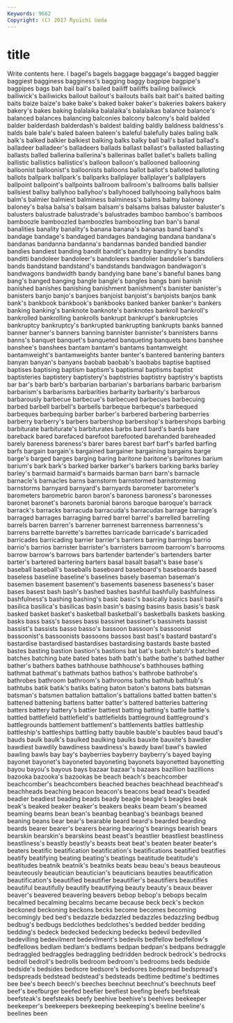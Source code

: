 ```yaml
---
Keywords: 9662 
Copyright: (C) 2017 Ryuichi Ueda
---
```


# title

Write contents here.
l bagel's bagels baggage baggage's bagged baggier
baggiest bagginess bagginess's bagging baggy bagpipe bagpipe's bagpipes bags bah
bail bail's bailed bailiff bailiffs bailing bailiwick bailiwick's bailiwicks bailout
bailout's bailouts bails bait bait's baited baiting baits baize baize's
bake bake's baked baker baker's bakeries bakers bakery bakery's bakes
baking balalaika balalaika's balalaikas balance balance's balanced balances balancing balconies
balcony balcony's bald balded balder balderdash balderdash's baldest balding baldly
baldness baldness's balds bale bale's baled baleen baleen's baleful balefully
bales baling balk balk's balked balkier balkiest balking balks balky
ball ball's ballad ballad's balladeer balladeer's balladeers ballads ballast ballast's
ballasted ballasting ballasts balled ballerina ballerina's ballerinas ballet ballet's ballets
balling ballistic ballistics ballistics's balloon balloon's ballooned ballooning balloonist balloonist's
balloonists balloons ballot ballot's balloted balloting ballots ballpark ballpark's ballparks
ballplayer ballplayer's ballplayers ballpoint ballpoint's ballpoints ballroom ballroom's ballrooms balls
ballsier ballsiest ballsy ballyhoo ballyhoo's ballyhooed ballyhooing ballyhoos balm balm's
balmier balmiest balminess balminess's balms balmy baloney baloney's balsa balsa's
balsam balsam's balsams balsas baluster baluster's balusters balustrade balustrade's balustrades
bamboo bamboo's bamboos bamboozle bamboozled bamboozles bamboozling ban ban's banal
banalities banality banality's banana banana's bananas band band's bandage bandage's
bandaged bandages bandaging bandana bandana's bandanas bandanna bandanna's bandannas banded
bandied bandier bandies bandiest banding bandit bandit's banditry banditry's bandits
banditti bandoleer bandoleer's bandoleers bandolier bandolier's bandoliers bands bandstand bandstand's
bandstands bandwagon bandwagon's bandwagons bandwidth bandy bandying bane bane's baneful
banes bang bang's banged banging bangle bangle's bangles bangs bani
banish banished banishes banishing banishment banishment's banister banister's banisters banjo
banjo's banjoes banjoist banjoist's banjoists banjos bank bank's bankbook bankbook's
bankbooks banked banker banker's bankers banking banking's banknote banknote's banknotes
bankroll bankroll's bankrolled bankrolling bankrolls bankrupt bankrupt's bankruptcies bankruptcy bankruptcy's
bankrupted bankrupting bankrupts banks banned banner banner's banners banning bannister
bannister's bannisters banns banns's banquet banquet's banqueted banqueting banquets bans
banshee banshee's banshees bantam bantam's bantams bantamweight bantamweight's bantamweights banter
banter's bantered bantering banters banyan banyan's banyans baobab baobab's baobabs
baptise baptised baptises baptising baptism baptism's baptismal baptisms baptist baptisteries
baptistery baptistery's baptistries baptistry baptistry's baptists bar bar's barb barb's
barbarian barbarian's barbarians barbaric barbarism barbarism's barbarisms barbarities barbarity barbarity's
barbarous barbarously barbecue barbecue's barbecued barbecues barbecuing barbed barbell barbell's
barbells barbeque barbeque's barbequed barbeques barbequing barber barber's barbered barbering
barberries barberry barberry's barbers barbershop barbershop's barbershops barbing barbiturate barbiturate's
barbiturates barbs bard bard's bards bare bareback bared barefaced barefoot
barefooted barehanded bareheaded barely bareness bareness's barer bares barest barf
barf's barfed barfing barfs bargain bargain's bargained bargainer bargaining bargains
barge barge's barged barges barging baring baritone baritone's baritones barium
barium's bark bark's barked barker barker's barkers barking barks barley
barley's barmaid barmaid's barmaids barman barn barn's barnacle barnacle's barnacles
barns barnstorm barnstormed barnstorming barnstorms barnyard barnyard's barnyards barometer barometer's
barometers barometric baron baron's baroness baroness's baronesses baronet baronet's baronets
baronial barons baroque baroque's barrack barrack's barracks barracuda barracuda's barracudas
barrage barrage's barraged barrages barraging barred barrel barrel's barrelled barrelling
barrels barren barren's barrener barrenest barrenness barrenness's barrens barrette barrette's
barrettes barricade barricade's barricaded barricades barricading barrier barrier's barriers barring
barrings barrio barrio's barrios barrister barrister's barristers barroom barroom's barrooms
barrow barrow's barrows bars bartender bartender's bartenders barter barter's bartered
bartering barters basal basalt basalt's base base's baseball baseball's baseballs
baseboard baseboard's baseboards based baseless baseline baseline's baselines basely baseman
baseman's basemen basement basement's basements baseness baseness's baser bases basest
bash bash's bashed bashes bashful bashfully bashfulness bashfulness's bashing bashing's
basic basic's basically basics basil basil's basilica basilica's basilicas basin
basin's basing basins basis basis's bask basked basket basket's basketball
basketball's basketballs baskets basking basks bass bass's basses bassi bassinet
bassinet's bassinets bassist bassist's bassists basso basso's bassoon bassoon's bassoonist
bassoonist's bassoonists bassoons bassos bast bast's bastard bastard's bastardise bastardised
bastardises bastardising bastards baste basted bastes basting bastion bastion's bastions
bat bat's batch batch's batched batches batching bate bated bates
bath bath's bathe bathe's bathed bather bather's bathers bathes bathhouse
bathhouse's bathhouses bathing bathmat bathmat's bathmats bathos bathos's bathrobe bathrobe's
bathrobes bathroom bathroom's bathrooms baths bathtub bathtub's bathtubs batik batik's
batiks bating baton baton's batons bats batsman batsman's batsmen battalion
battalion's battalions batted batten batten's battened battening battens batter batter's
battered batteries battering batters battery battery's battier battiest batting batting's
battle battle's battled battlefield battlefield's battlefields battleground battleground's battlegrounds battlement
battlement's battlements battles battleship battleship's battleships battling batty bauble bauble's
baubles baud baud's bauds baulk baulk's baulked baulking baulks bauxite
bauxite's bawdier bawdiest bawdily bawdiness bawdiness's bawdy bawl bawl's bawled
bawling bawls bay bay's bayberries bayberry bayberry's bayed baying bayonet
bayonet's bayoneted bayoneting bayonets bayonetted bayonetting bayou bayou's bayous bays
bazaar bazaar's bazaars bazillion bazillions bazooka bazooka's bazookas be beach
beach's beachcomber beachcomber's beachcombers beached beaches beachhead beachhead's beachheads beaching
beacon beacon's beacons bead bead's beaded beadier beadiest beading beads
beady beagle beagle's beagles beak beak's beaked beaker beaker's beakers
beaks beam beam's beamed beaming beams bean bean's beanbag beanbag's
beanbags beaned beaning beans bear bear's bearable beard beard's bearded
bearding beards bearer bearer's bearers bearing bearing's bearings bearish bears
bearskin bearskin's bearskins beast beast's beastlier beastliest beastliness beastliness's beastly
beastly's beasts beat beat's beaten beater beater's beaters beatific beatification
beatification's beatifications beatified beatifies beatify beatifying beating beating's beatings beatitude
beatitude's beatitudes beatnik beatnik's beatniks beats beau beau's beaus beauteous
beauteously beautician beautician's beauticians beauties beautification beautification's beautified beautifier beautifier's
beautifiers beautifies beautiful beautifully beautify beautifying beauty beauty's beaux beaver
beaver's beavered beavering beavers bebop bebop's bebops becalm becalmed becalming
becalms became because beck beck's beckon beckoned beckoning beckons becks
become becomes becoming becomingly bed bed's bedazzle bedazzled bedazzles bedazzling
bedbug bedbug's bedbugs bedclothes bedclothes's bedded bedder bedding bedding's bedeck
bedecked bedecking bedecks bedevil bedevilled bedevilling bedevilment bedevilment's bedevils bedfellow
bedfellow's bedfellows bedlam bedlam's bedlams bedpan bedpan's bedpans bedraggle bedraggled
bedraggles bedraggling bedridden bedrock bedrock's bedrocks bedroll bedroll's bedrolls bedroom
bedroom's bedrooms beds bedside bedside's bedsides bedsore bedsore's bedsores bedspread
bedspread's bedspreads bedstead bedstead's bedsteads bedtime bedtime's bedtimes bee bee's
beech beech's beeches beechnut beechnut's beechnuts beef beef's beefburger beefed
beefier beefiest beefing beefs beefsteak beefsteak's beefsteaks beefy beehive beehive's
beehives beekeeper beekeeper's beekeepers beekeeping beekeeping's beeline beeline's beelines been
